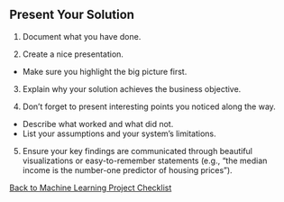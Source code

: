 ## Present Your Solution

1. Document what you have done.

2. Create a nice presentation.

- Make sure you highlight the big picture first.

3. Explain why your solution achieves the business objective.

4. Don’t forget to present interesting points you noticed along the way.

- Describe what worked and what did not.
- List your assumptions and your system’s limitations.

5. Ensure your key findings are communicated through beautiful visualizations or easy-to-remember statements (e.g., “the median income is the number-one predictor of housing prices”).

[Back to Machine Learning Project Checklist](./README.md)
